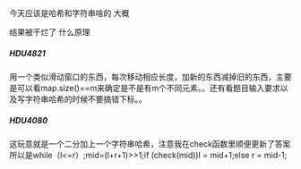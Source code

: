 今天应该是哈希和字符串啥的 大概

结果被干烂了 什么原理

##### HDU4821

用一个类似滑动窗口的东西，每次移动相应长度，加新的东西减掉旧的东西，主要是可以看map.size()==m来确定是不是有m个不同元素。。还有看题目输入要求以及写字符串哈希的时候不要搞错下标。。

##### HDU4080

这玩意就是一个二分加上一个字符串哈希，注意我在check函数里顺便更新了答案所以是while（l<=r）;mid=(l+r+1)>>1;if (check(mid))l = mid+1;else r = mid-1;

